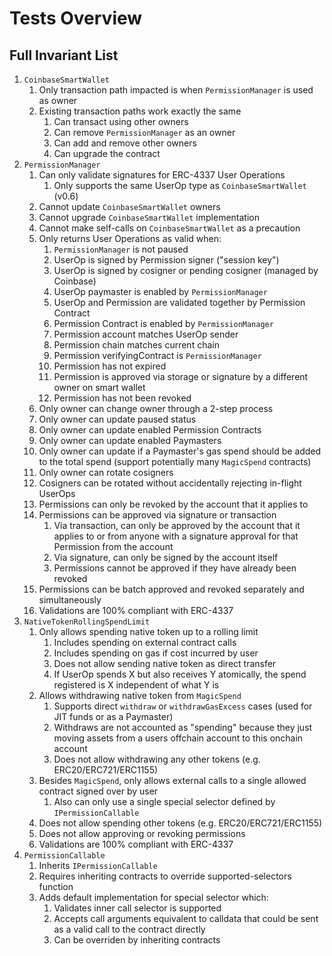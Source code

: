 # Tests Overview

## Full Invariant List

1. `CoinbaseSmartWallet`
   1. Only transaction path impacted is when `PermissionManager` is used as owner
   2. Existing transaction paths work exactly the same
      1. Can transact using other owners
      2. Can remove `PermissionManager` as an owner
      3. Can add and remove other owners
      4. Can upgrade the contract
2. `PermissionManager`
   1. Can only validate signatures for ERC-4337 User Operations
      1. Only supports the same UserOp type as `CoinbaseSmartWallet` (v0.6)
   2. Cannot update `CoinbaseSmartWallet` owners
   3. Cannot upgrade `CoinbaseSmartWallet` implementation
   4. Cannot make self-calls on `CoinbaseSmartWallet` as a precaution
   5. Only returns User Operations as valid when:
      1. `PermissionManager` is not paused
      2. UserOp is signed by Permission signer ("session key")
      3. UserOp is signed by cosigner or pending cosigner (managed by Coinbase)
      4. UserOp paymaster is enabled by `PermissionManager`
      5. UserOp and Permission are validated together by Permission Contract
      6. Permission Contract is enabled by `PermissionManager`
      7. Permission account matches UserOp sender
      8. Permission chain matches current chain
      9. Permission verifyingContract is `PermissionManager`
      10. Permission has not expired
      11. Permission is approved via storage or signature by a different owner on smart wallet
      12. Permission has not been revoked
   6. Only owner can change owner through a 2-step process
   7. Only owner can update paused status
   8. Only owner can update enabled Permission Contracts
   9. Only owner can update enabled Paymasters
   10. Only owner can update if a Paymaster's gas spend should be added to the total spend (support potentially many `MagicSpend` contracts)
   11. Only owner can rotate cosigners
   12. Cosigners can be rotated without accidentally rejecting in-flight UserOps
   13. Permissions can only be revoked by the account that it applies to
   14. Permissions can be approved via signature or transaction
       1. Via transaction, can only be approved by the account that it applies to or from anyone with a signature approval for that Permission from the account
       2. Via signature, can only be signed by the account itself
       3. Permissions cannot be approved if they have already been revoked
   15. Permissions can be batch approved and revoked separately and simultaneously
   16. Validations are 100% compliant with ERC-4337
3. `NativeTokenRollingSpendLimit`
   1. Only allows spending native token up to a rolling limit
      1. Includes spending on external contract calls
      2. Includes spending on gas if cost incurred by user
      3. Does not allow sending native token as direct transfer
      4. If UserOp spends X but also receives Y atomically, the spend registered is X independent of what Y is
   2. Allows withdrawing native token from `MagicSpend`
      1. Supports direct `withdraw` or `withdrawGasExcess` cases (used for JIT funds or as a Paymaster)
      2. Withdraws are not accounted as "spending" because they just moving assets from a users offchain account to this onchain account
      3. Does not allow withdrawing any other tokens (e.g. ERC20/ERC721/ERC1155)
   3. Besides `MagicSpend`, only allows external calls to a single allowed contract signed over by user
      1. Also can only use a single special selector defined by `IPermissionCallable`
   4. Does not allow spending other tokens (e.g. ERC20/ERC721/ERC1155)
   5. Does not allow approving or revoking permissions
   6. Validations are 100% compliant with ERC-4337
4. `PermissionCallable`
   1. Inherits `IPermissionCallable`
   2. Requires inheriting contracts to override supported-selectors function
   3. Adds default implementation for special selector which:
      1. Validates inner call selector is supported
      2. Accepts call arguments equivalent to calldata that could be sent as a valid call to the contract directly
      3. Can be overriden by inheriting contracts
